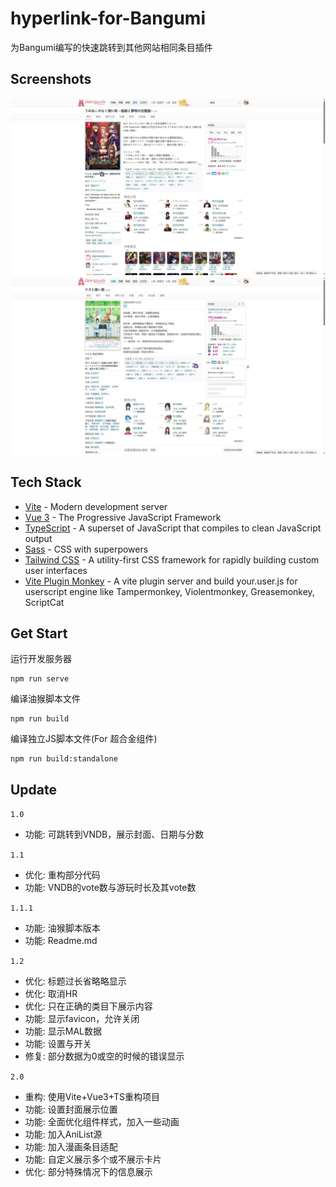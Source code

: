 # hyperlink-for-Bangumi
为Bangumi编写的快速跳转到其他网站相同条目插件

## Screenshots
![示例](./docs/images/example.webp)
![示例](./docs/images/example2.webp)

## Tech Stack

- [Vite](https://vitejs.dev/) - Modern development server
- [Vue 3](https://vuejs.org/) - The Progressive JavaScript Framework
- [TypeScript](https://www.typescriptlang.org/) - A superset of JavaScript that compiles to clean JavaScript output
- [Sass](https://sass-lang.com/) - CSS with superpowers
- [Tailwind CSS](https://tailwindcss.com/) - A utility-first CSS framework for rapidly building custom user interfaces
- [Vite Plugin Monkey](https://github.com/lisonge/vite-plugin-monkey) - A vite plugin server and build your.user.js for userscript engine like Tampermonkey, Violentmonkey, Greasemonkey, ScriptCat

## Get Start
运行开发服务器
```
npm run serve
```
编译油猴脚本文件
```
npm run build
```
编译独立JS脚本文件(For 超合金组件)
```
npm run build:standalone
```

## Update

`1.0`
- 功能: 可跳转到VNDB，展示封面、日期与分数
  
`1.1`
- 优化: 重构部分代码
- 功能: VNDB的vote数与游玩时长及其vote数

`1.1.1`
- 功能: 油猴脚本版本
- 功能: Readme.md

`1.2`
- 优化: 标题过长省略略显示
- 优化: 取消HR
- 优化: 只在正确的类目下展示内容
- 功能: 显示favicon，允许关闭
- 功能: 显示MAL数据
- 功能: 设置与开关
- 修复: 部分数据为0或空的时候的错误显示

`2.0`
 - 重构: 使用Vite+Vue3+TS重构项目
 - 功能: 设置封面展示位置
 - 功能: 全面优化组件样式，加入一些动画
 - 功能: 加入AniList源
 - 功能: 加入漫画条目适配
 - 功能: 自定义展示多个或不展示卡片
 - 优化: 部分特殊情况下的信息展示